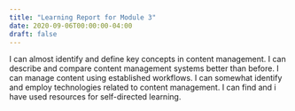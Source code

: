 ```yaml
---
title: "Learning Report for Module 3"
date: 2020-09-06T00:00:00-04:00
draft: false
---
```


I can almost identify and define key concepts in  content management.
I can describe and compare content management systems better than before.
I can manage content using established workflows.
I can somewhat identify and employ technologies related to content management.
I can find and i have  used resources for self-directed learning.
